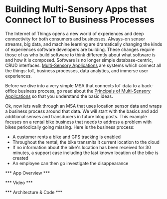 Building Multi-Sensory Apps that Connect IoT to Business Processes
==================================================================

The Internet of Things opens a new world of experiences and deep connectivity for both consumers and businesses.  Always-on sensor streams, big data, and machine learning are dramatically changing the kinds of experiences software developers are building.  These changes require those of us who build software to think differently about what software is and how it is composed.  Software is no longer simple database-centric, CRUD interfaces.  [Multi-Sensory Applications](http://TODO) are systems which connect all the things: IoT, business processes, data analytics, and immerse user experiences.

Before we dive into a very simple MSA that connects IoT data to a back-office business process, go read about the [Principals of Multi-Sensory Applications](http://TODO) so that you understand the basic ideas.

Ok, now lets walk through an MSA that uses location sensor data and wraps a business process around that data.  We will start with the basics and add additional senses and transducers in future blog posts.  This example focuses on a rental bike business that needs to address a problem with bikes periodically going missing.  Here is the business process:

 * A customer rents a bike and GPS tracking is enabled
 * Throughout the rental, the bike transmits it current location to the cloud
 * If no information about the bike's location has been received for 30 minutes, a support case including the last known location of the bike is created
 * An employee can then go investigate the disappearance

*** App Overview ***

*** Video ***

*** Architecture & Code ***

